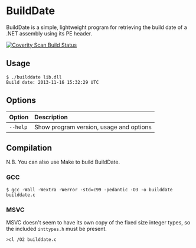 # BuildDate

BuildDate is a simple, lightweight program for retrieving the build date of a .NET assembly using its PE header.

<a href="https://scan.coverity.com/projects/2107">
	<img alt="Coverity Scan Build Status" src="https://scan.coverity.com/projects/2107/badge.svg" />
</a>

## Usage

	$ ./builddate lib.dll
	Build date: 2013-11-16 15:32:29 UTC

## Options

Option | Description
:--- |:---
`--help` | Show program version, usage and options

## Compilation

N.B. You can also use Make to build BuildDate.

### GCC

	$ gcc -Wall -Wextra -Werror -std=c99 -pedantic -O3 -o builddate builddate.c

### MSVC

MSVC doesn't seem to have its own copy of the fixed size integer types, so the included `inttypes.h` must be present.

	>cl /O2 builddate.c
